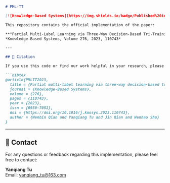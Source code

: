 ```markdown
# PML-TT

[![Knowledge-Based Systems](https://img.shields.io/badge/Published%20in-Knowledge--Based%20Systems-276:110743-blue?style=flat-square)](https://doi.org/10.1016/j.knosys.2023.110743)

This repository contains the official implementation of the paper:

**"Partial Multi-Label Learning via Three-Way Decision-Based Tri-Training"**  
*Knowledge-Based Systems, Volume 276, 2023, 110743*

---

## 📄 Citation

If you use this code or find our work helpful in your research, please cite our paper:

```bibtex
@article{PMLTT2023,
  title = {Partial multi-label learning via three-way decision-based tri-training},
  journal = {Knowledge-Based Systems},
  volume = {276},
  pages = {110743},
  year = {2023},
  issn = {0950-7051},
  doi = {https://doi.org/10.1016/j.knosys.2023.110743},
  author = {Wenbin Qian and Yanqiang Tu and Jin Qian and Wenhao Shu}
}
```

---

## 📧 Contact

For any questions or feedback regarding this implementation, please feel free to contact:

**Yanqiang Tu**  
Email: [yanqiang_tu@163.com](mailto:yanqiang_tu@163.com)




